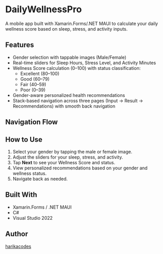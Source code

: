 # DailyWellnessPro

A mobile app built with Xamarin.Forms/.NET MAUI to calculate your daily wellness score based on sleep, stress, and activity inputs.

## Features

- Gender selection with tappable images (Male/Female)
- Real-time sliders for Sleep Hours, Stress Level, and Activity Minutes
- Wellness Score calculation (0–100) with status classification:
  - Excellent (80–100)
  - Good (60–79)
  - Fair (40–59)
  - Poor (0–39)
- Gender-aware personalized health recommendations
- Stack-based navigation across three pages (Input → Result → Recommendations) with smooth back navigation

## Navigation Flow


## How to Use

1. Select your gender by tapping the male or female image.
2. Adjust the sliders for your sleep, stress, and activity.
3. Tap **Next** to see your Wellness Score and status.
4. View personalized recommendations based on your gender and wellness status.
5. Navigate back as needed.

## Built With

- Xamarin.Forms / .NET MAUI
- C#
- Visual Studio 2022

## Author

[harikacodes](https://github.com/harikacodes)
